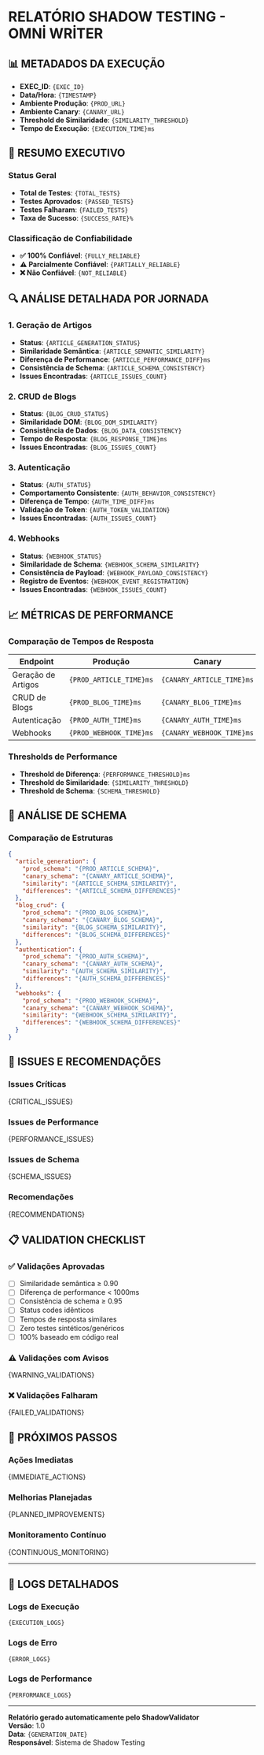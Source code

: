 # RELATÓRIO SHADOW TESTING - OMNİ WRİTER

## 📊 **METADADOS DA EXECUÇÃO**

- **EXEC_ID**: `{EXEC_ID}`
- **Data/Hora**: `{TIMESTAMP}`
- **Ambiente Produção**: `{PROD_URL}`
- **Ambiente Canary**: `{CANARY_URL}`
- **Threshold de Similaridade**: `{SIMILARITY_THRESHOLD}`
- **Tempo de Execução**: `{EXECUTION_TIME}ms`

## 🎯 **RESUMO EXECUTIVO**

### **Status Geral**
- **Total de Testes**: `{TOTAL_TESTS}`
- **Testes Aprovados**: `{PASSED_TESTS}`
- **Testes Falharam**: `{FAILED_TESTS}`
- **Taxa de Sucesso**: `{SUCCESS_RATE}%`

### **Classificação de Confiabilidade**
- **✅ 100% Confiável**: `{FULLY_RELIABLE}`
- **⚠️ Parcialmente Confiável**: `{PARTIALLY_RELIABLE}`
- **❌ Não Confiável**: `{NOT_RELIABLE}`

## 🔍 **ANÁLISE DETALHADA POR JORNADA**

### **1. Geração de Artigos**
- **Status**: `{ARTICLE_GENERATION_STATUS}`
- **Similaridade Semântica**: `{ARTICLE_SEMANTIC_SIMILARITY}`
- **Diferença de Performance**: `{ARTICLE_PERFORMANCE_DIFF}ms`
- **Consistência de Schema**: `{ARTICLE_SCHEMA_CONSISTENCY}`
- **Issues Encontradas**: `{ARTICLE_ISSUES_COUNT}`

### **2. CRUD de Blogs**
- **Status**: `{BLOG_CRUD_STATUS}`
- **Similaridade DOM**: `{BLOG_DOM_SIMILARITY}`
- **Consistência de Dados**: `{BLOG_DATA_CONSISTENCY}`
- **Tempo de Resposta**: `{BLOG_RESPONSE_TIME}ms`
- **Issues Encontradas**: `{BLOG_ISSUES_COUNT}`

### **3. Autenticação**
- **Status**: `{AUTH_STATUS}`
- **Comportamento Consistente**: `{AUTH_BEHAVIOR_CONSISTENCY}`
- **Diferença de Tempo**: `{AUTH_TIME_DIFF}ms`
- **Validação de Token**: `{AUTH_TOKEN_VALIDATION}`
- **Issues Encontradas**: `{AUTH_ISSUES_COUNT}`

### **4. Webhooks**
- **Status**: `{WEBHOOK_STATUS}`
- **Similaridade de Schema**: `{WEBHOOK_SCHEMA_SIMILARITY}`
- **Consistência de Payload**: `{WEBHOOK_PAYLOAD_CONSISTENCY}`
- **Registro de Eventos**: `{WEBHOOK_EVENT_REGISTRATION}`
- **Issues Encontradas**: `{WEBHOOK_ISSUES_COUNT}`

## 📈 **MÉTRICAS DE PERFORMANCE**

### **Comparação de Tempos de Resposta**
| Endpoint | Produção | Canary | Diferença | Status |
|----------|----------|--------|-----------|--------|
| Geração de Artigos | `{PROD_ARTICLE_TIME}ms` | `{CANARY_ARTICLE_TIME}ms` | `{ARTICLE_TIME_DIFF}ms` | `{ARTICLE_TIME_STATUS}` |
| CRUD de Blogs | `{PROD_BLOG_TIME}ms` | `{CANARY_BLOG_TIME}ms` | `{BLOG_TIME_DIFF}ms` | `{BLOG_TIME_STATUS}` |
| Autenticação | `{PROD_AUTH_TIME}ms` | `{CANARY_AUTH_TIME}ms` | `{AUTH_TIME_DIFF}ms` | `{AUTH_TIME_STATUS}` |
| Webhooks | `{PROD_WEBHOOK_TIME}ms` | `{CANARY_WEBHOOK_TIME}ms` | `{WEBHOOK_TIME_DIFF}ms` | `{WEBHOOK_TIME_STATUS}` |

### **Thresholds de Performance**
- **Threshold de Diferença**: `{PERFORMANCE_THRESHOLD}ms`
- **Threshold de Similaridade**: `{SIMILARITY_THRESHOLD}`
- **Threshold de Schema**: `{SCHEMA_THRESHOLD}`

## 🔧 **ANÁLISE DE SCHEMA**

### **Comparação de Estruturas**
```json
{
  "article_generation": {
    "prod_schema": "{PROD_ARTICLE_SCHEMA}",
    "canary_schema": "{CANARY_ARTICLE_SCHEMA}",
    "similarity": "{ARTICLE_SCHEMA_SIMILARITY}",
    "differences": "{ARTICLE_SCHEMA_DIFFERENCES}"
  },
  "blog_crud": {
    "prod_schema": "{PROD_BLOG_SCHEMA}",
    "canary_schema": "{CANARY_BLOG_SCHEMA}",
    "similarity": "{BLOG_SCHEMA_SIMILARITY}",
    "differences": "{BLOG_SCHEMA_DIFFERENCES}"
  },
  "authentication": {
    "prod_schema": "{PROD_AUTH_SCHEMA}",
    "canary_schema": "{CANARY_AUTH_SCHEMA}",
    "similarity": "{AUTH_SCHEMA_SIMILARITY}",
    "differences": "{AUTH_SCHEMA_DIFFERENCES}"
  },
  "webhooks": {
    "prod_schema": "{PROD_WEBHOOK_SCHEMA}",
    "canary_schema": "{CANARY_WEBHOOK_SCHEMA}",
    "similarity": "{WEBHOOK_SCHEMA_SIMILARITY}",
    "differences": "{WEBHOOK_SCHEMA_DIFFERENCES}"
  }
}
```

## 🚨 **ISSUES E RECOMENDAÇÕES**

### **Issues Críticas**
{CRITICAL_ISSUES}

### **Issues de Performance**
{PERFORMANCE_ISSUES}

### **Issues de Schema**
{SCHEMA_ISSUES}

### **Recomendações**
{RECOMMENDATIONS}

## 📋 **VALIDATION CHECKLIST**

### **✅ Validações Aprovadas**
- [ ] Similaridade semântica ≥ 0.90
- [ ] Diferença de performance < 1000ms
- [ ] Consistência de schema ≥ 0.95
- [ ] Status codes idênticos
- [ ] Tempos de resposta similares
- [ ] Zero testes sintéticos/genéricos
- [ ] 100% baseado em código real

### **⚠️ Validações com Avisos**
{WARNING_VALIDATIONS}

### **❌ Validações Falharam**
{FAILED_VALIDATIONS}

## 🎯 **PRÓXIMOS PASSOS**

### **Ações Imediatas**
{IMMEDIATE_ACTIONS}

### **Melhorias Planejadas**
{PLANNED_IMPROVEMENTS}

### **Monitoramento Contínuo**
{CONTINUOUS_MONITORING}

---

## 📝 **LOGS DETALHADOS**

### **Logs de Execução**
```
{EXECUTION_LOGS}
```

### **Logs de Erro**
```
{ERROR_LOGS}
```

### **Logs de Performance**
```
{PERFORMANCE_LOGS}
```

---

**Relatório gerado automaticamente pelo ShadowValidator**  
**Versão**: 1.0  
**Data**: `{GENERATION_DATE}`  
**Responsável**: Sistema de Shadow Testing 